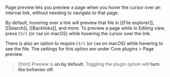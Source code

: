 Page preview lets you preview a page when you hover the cursor over an internal link, without needing to navigate to that page.

By default, hovering over a link will preview that file in [[File explorer]], [[Search]], [[Backlinks]], and more. To preview a page while in Editing view, press `Ctrl` (or `Cmd` on macOS) while hovering the cursor over the link.

There is also an option to require `Ctrl` (or `Cmd` on macOS) while hovering to see the file. The settings for this option are under Core plugins > Page preview.

> [!hint]
> Preview is **on by default**. Toggling the plugin option will **turn the behavior off**.
